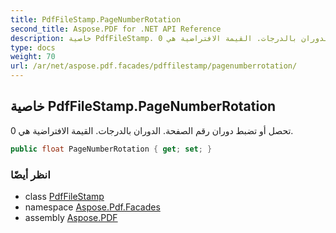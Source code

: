 ```yaml
---
title: PdfFileStamp.PageNumberRotation
second_title: Aspose.PDF for .NET API Reference
description: خاصية PdfFileStamp. تحصل أو تضبط دوران رقم الصفحة. الدوران بالدرجات. القيمة الافتراضية هي 0
type: docs
weight: 70
url: /ar/net/aspose.pdf.facades/pdffilestamp/pagenumberrotation/
---
```

## خاصية PdfFileStamp.PageNumberRotation

تحصل أو تضبط دوران رقم الصفحة. الدوران بالدرجات. القيمة الافتراضية هي 0.

```csharp
public float PageNumberRotation { get; set; }
```

### انظر أيضًا

* class [PdfFileStamp](../)
* namespace [Aspose.Pdf.Facades](../../../aspose.pdf.facades/)
* assembly [Aspose.PDF](../../../)